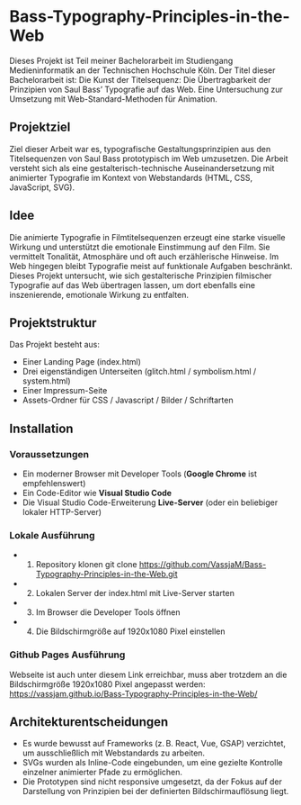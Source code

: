 # Bass-Typography-Principles-in-the-Web
Dieses Projekt ist Teil meiner Bachelorarbeit im Studiengang Medieninformatik an der Technischen Hochschule Köln. Der Titel dieser Bachelorarbeit ist: Die Kunst der Titelsequenz: Die Übertragbarkeit der Prinzipien von Saul Bass’ Typografie auf das Web. Eine Untersuchung zur Umsetzung mit Web-Standard-Methoden für Animation.

## Projektziel
Ziel dieser Arbeit war es, typografische Gestaltungsprinzipien aus den Titelsequenzen von Saul Bass prototypisch im Web umzusetzen. Die Arbeit versteht sich als eine gestalterisch-technische Auseinandersetzung mit animierter Typografie im Kontext von Webstandards (HTML, CSS, JavaScript, SVG).

## Idee
Die animierte Typografie in Filmtitelsequenzen erzeugt eine starke visuelle Wirkung und unterstützt die emotionale Einstimmung auf den Film. Sie vermittelt Tonalität, Atmosphäre und oft auch erzählerische Hinweise. Im Web hingegen bleibt Typografie meist auf funktionale Aufgaben beschränkt. Dieses Projekt untersucht, wie sich gestalterische Prinzipien filmischer Typografie auf das Web übertragen lassen, um dort ebenfalls eine inszenierende, emotionale Wirkung zu entfalten.

## Projektstruktur

Das Projekt besteht aus:
- Einer Landing Page (index.html)
- Drei eigenständigen Unterseiten (glitch.html / symbolism.html / system.html)
- Einer Impressum-Seite
- Assets-Ordner für CSS / Javascript / Bilder / Schriftarten

## Installation

### Voraussetzungen
- Ein moderner Browser mit Developer Tools (**Google Chrome** ist empfehlenswert)
- Ein Code-Editor wie **Visual Studio Code**
- Die Visual Studio Code-Erweiterung **Live-Server** (oder ein beliebiger lokaler HTTP-Server)

### Lokale Ausführung
- 1. Repository klonen
git clone https://github.com/VassjaM/Bass-Typography-Principles-in-the-Web.git

- 2. Lokalen Server der index.html mit Live-Server starten

- 3. Im Browser die Developer Tools öffnen

- 4. Die Bildschirmgröße auf 1920x1080 Pixel einstellen

### Github Pages Ausführung
Webseite ist auch unter diesem Link erreichbar, muss aber trotzdem an die Bildschirmgröße 1920x1080 Pixel angepasst werden: https://vassjam.github.io/Bass-Typography-Principles-in-the-Web/


## Architekturentscheidungen 
- Es wurde bewusst auf Frameworks (z. B. React, Vue, GSAP) verzichtet, um ausschließlich mit Webstandards zu arbeiten.
- SVGs wurden als Inline-Code eingebunden, um eine gezielte Kontrolle einzelner animierter Pfade zu ermöglichen.
- Die Prototypen sind nicht responsive umgesetzt, da der Fokus auf der Darstellung von Prinzipien bei der definierten Bildschirmauflösung liegt.
